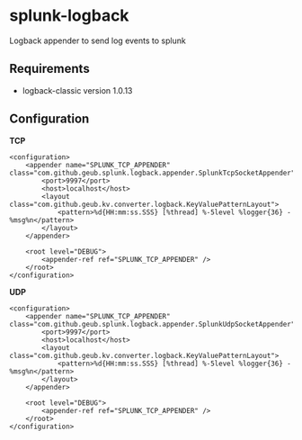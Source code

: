 splunk-logback
==============

Logback appender to send log events to splunk

Requirements
------------

* logback-classic version 1.0.13

Configuration
-------------

**TCP**

    <configuration>
        <appender name="SPLUNK_TCP_APPENDER" class="com.github.geub.splunk.logback.appender.SplunkTcpSocketAppender">
            <port>9997</port>
    	    <host>localhost</host>
    	    <layout class="com.github.geub.kv.converter.logback.KeyValuePatternLayout">
                <pattern>%d{HH:mm:ss.SSS} [%thread] %-5level %logger{36} - %msg%n</pattern>
            </layout>
        </appender>
        
        <root level="DEBUG">
            <appender-ref ref="SPLUNK_TCP_APPENDER" />
        </root>
    </configuration>
    
**UDP**

    <configuration>
        <appender name="SPLUNK_TCP_APPENDER" class="com.github.geub.splunk.logback.appender.SplunkUdpSocketAppender">
            <port>9997</port>
    	    <host>localhost</host>
    	    <layout class="com.github.geub.kv.converter.logback.KeyValuePatternLayout">
                <pattern>%d{HH:mm:ss.SSS} [%thread] %-5level %logger{36} - %msg%n</pattern>
            </layout>
        </appender>
        
        <root level="DEBUG">
            <appender-ref ref="SPLUNK_TCP_APPENDER" />
        </root>
    </configuration>
